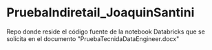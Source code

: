 # PruebaIndiretail_JoaquinSantini
Repo donde reside el código fuente de la notebook Databricks que se solicita en el documento "PruebaTecnidaDataEngineer.docx"
